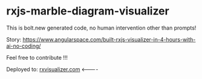 # rxjs-marble-diagram-visualizer

This is bolt.new generated code, no human intervention other than prompts!

Story: https://www.angularspace.com/built-rxjs-visualizer-in-4-hours-with-ai-no-coding/

Feel free to contribute !!!

Deployed to: [rxvisualizer.com](http://rxvisualizer.com) <----
